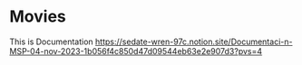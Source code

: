 # Movies

This is Documentation https://sedate-wren-97c.notion.site/Documentaci-n-MSP-04-nov-2023-1b056f4c850d47d09544eb63e2e907d3?pvs=4
